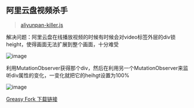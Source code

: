 ## 阿里云盘视频杀手

> [aliyunpan-killer.js](https://github.com/wuuconix/scripts/blob/main/aliyunpan-killer/aliyunpan-killer.js)

解决问题：阿里云盘在线播放视频的时候有时候会对video标签外层的div锁height，使得画面无法扩展到整个画面，十分难受

![image](https://sina.wuuconix.link/large/007YVyKcly1h34orc0989j31hc0tztrx.jpg)

利用MutationObserver获得那个div，然后在利用另一个MutationObserver来监听div属性的变化，一变化就把它的heihgt设置为100%

![image](https://sina.wuuconix.link/large/007YVyKcly1h34p433v16j31hc0u04qj.jpg)

[Greasy Fork 下载链接](https://greasyfork.org/zh-CN/scripts/446352-aliyunpan-killer-js)
